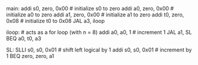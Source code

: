 main:
    addi s0, zero, 0x00     # initialize s0 to zero
    addi a0, zero, 0x00     # initialize a0 to zero
    addi a1, zero, 0x00     # initialize a1 to zero
    addi t0, zero, 0x08     # initialize t0 to 0x08
    JAL a3, iloop
    
iloop:                      # acts as a for loop (with n = 8)
    addi a0, a0, 1          # increment 1
    JAL a1, SL             
    BEQ a0, t0, a3

SL:
    SLLI s0, s0, 0x01       # shift left logical by 1
    addi s0, s0, 0x01       # increment by 1
    BEQ zero, zero, a1

